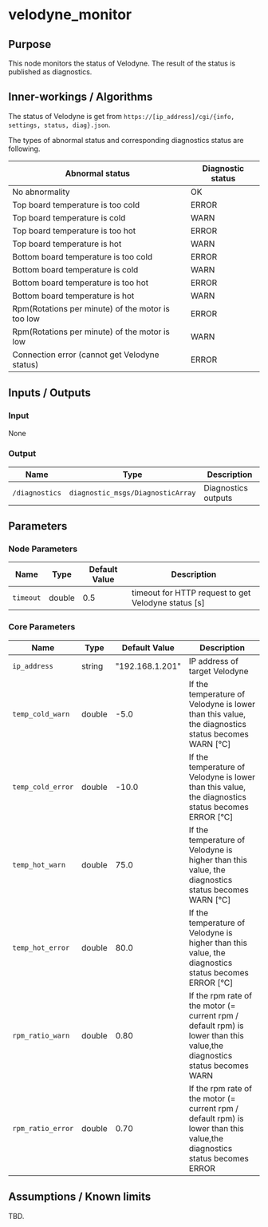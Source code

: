 # velodyne_monitor

## Purpose

This node monitors the status of Velodyne.
The result of the status is published as diagnostics.

## Inner-workings / Algorithms

The status of Velodyne is get from `https://[ip_address]/cgi/{info, settings, status, diag}.json`.

The types of abnormal status and corresponding diagnostics status are following.

| Abnormal status                                   | Diagnostic status |
| ------------------------------------------------- | ----------------- |
| No abnormality                                    | OK                |
| Top board temperature is too cold                 | ERROR             |
| Top board temperature is cold                     | WARN              |
| Top board temperature is too hot                  | ERROR             |
| Top board temperature is hot                      | WARN              |
| Bottom board temperature is too cold              | ERROR             |
| Bottom board temperature is cold                  | WARN              |
| Bottom board temperature is too hot               | ERROR             |
| Bottom board temperature is hot                   | WARN              |
| Rpm(Rotations per minute) of the motor is too low | ERROR             |
| Rpm(Rotations per minute) of the motor is low     | WARN              |
| Connection error (cannot get Velodyne status)     | ERROR             |

## Inputs / Outputs

### Input

None

### Output

| Name           | Type                              | Description         |
| -------------- | --------------------------------- | ------------------- |
| `/diagnostics` | `diagnostic_msgs/DiagnosticArray` | Diagnostics outputs |

## Parameters

### Node Parameters

| Name      | Type   | Default Value | Description                                         |
| --------- | ------ | ------------- | --------------------------------------------------- |
| `timeout` | double | 0.5           | timeout for HTTP request to get Velodyne status [s] |

### Core Parameters

| Name              | Type   | Default Value   | Description                                                                                                              |
| ----------------- | ------ | --------------- | ------------------------------------------------------------------------------------------------------------------------ |
| `ip_address`      | string | "192.168.1.201" | IP address of target Velodyne                                                                                            |
| `temp_cold_warn`  | double | -5.0            | If the temperature of Velodyne is lower than this value, the diagnostics status becomes WARN [°C]                        |
| `temp_cold_error` | double | -10.0           | If the temperature of Velodyne is lower than this value, the diagnostics status becomes ERROR [°C]                       |
| `temp_hot_warn`   | double | 75.0            | If the temperature of Velodyne is higher than this value, the diagnostics status becomes WARN [°C]                       |
| `temp_hot_error`  | double | 80.0            | If the temperature of Velodyne is higher than this value, the diagnostics status becomes ERROR [°C]                      |
| `rpm_ratio_warn`  | double | 0.80            | If the rpm rate of the motor (= current rpm / default rpm) is lower than this value,the diagnostics status becomes WARN  |
| `rpm_ratio_error` | double | 0.70            | If the rpm rate of the motor (= current rpm / default rpm) is lower than this value,the diagnostics status becomes ERROR |

## Assumptions / Known limits

TBD.
